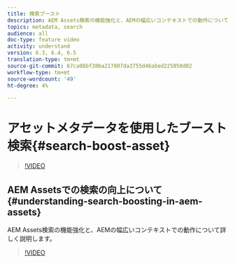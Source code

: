```yaml
---
title: 検索ブースト
description: AEM Assets検索の機能強化と、AEMの幅広いコンテキストでの動作について詳しく説明します。
topics: metadata, search
audience: all
doc-type: feature video
activity: understand
version: 6.3, 6.4, 6.5
translation-type: tm+mt
source-git-commit: 67ca08bf386a217807da3755d46abed225050d02
workflow-type: tm+mt
source-wordcount: '49'
ht-degree: 4%

---
```



# アセットメタデータを使用したブースト検索{#search-boost-asset}

>[!VIDEO](https://video.tv.adobe.com/v/16766/?quality=12&learn=on)

## AEM Assetsでの検索の向上について{#understanding-search-boosting-in-aem-assets}

AEM Assets検索の機能強化と、AEMの幅広いコンテキストでの動作について詳しく説明します。

>[!VIDEO](https://video.tv.adobe.com/v/16770/?quality=12&learn=on)
